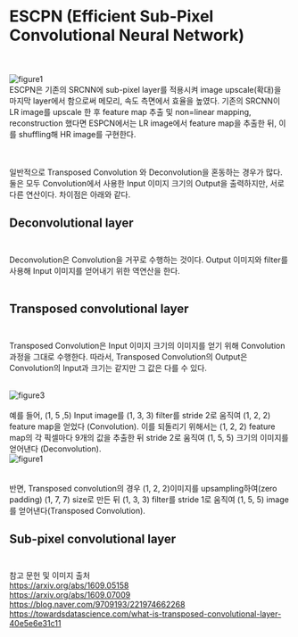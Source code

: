 # ESCPN (Efficient Sub-Pixel Convolutional Neural Network) <br><br>

![figure1](https://user-images.githubusercontent.com/57740560/93749143-5c952a80-fc34-11ea-8062-63b468b769a4.png) <br>
ESCPN은 기존의 SRCNN에 sub-pixel layer를 적용시켜 image upscale(확대)을 마지막 layer에서 함으로써 메모리, 속도 측면에서 효율을 높였다. 기존의 SRCNN이 LR image를 upscale 한 후 feature map 추출 및 non=linear mapping, reconstruction 했다면 ESPCN에서는 LR image에서 feature map을 추출한 뒤, 이를 shuffling해 HR image를 구현한다. <br><br><br>


일반적으로 Transposed Convolution 와 Deconvolution을 혼동하는 경우가 많다. 둘은 모두 Convolution에서 사용한 Input 이미지 크기의 Output을 출력하지만, 서로 다른 연산이다. 차이점은 아래와 같다. <br>
## Deconvolutional layer <br><br>
Deconvolution은 Convolution을 거꾸로 수행하는 것이다. Output 이미지와 filter를 사용해 Input 이미지를 얻어내기 위한 역연산을 한다. <br><br>

## Transposed convolutional layer <br><br>
Transposed Convolution은 Input 이미지 크기의 이미지를 얻기 위해 Convolution 과정을 그대로 수행한다. 따라서, Transposed Convolution의 Output은 Convolution의 Input과 크기는 같지만 그 값은 다를 수 있다. <br><br>

![figure3](https://user-images.githubusercontent.com/57740560/95059132-75710600-0733-11eb-9f0f-10bf396d2f1d.png) <br><br>
예를 들어, (1, 5 ,5) Input image를 (1, 3, 3) filter를 stride 2로 움직여 (1, 2, 2) feature map을 얻었다 (Convolution). 이를 되돌리기 위해서는 (1, 2, 2) feature map의 각 픽셀마다 9개의 값을 추출한 뒤  stride 2로 움직여 (1, 5, 5) 크기의 이미지를 얻어낸다 (Deconvolution). <br>
![figure1](https://user-images.githubusercontent.com/57740560/95058303-4c03aa80-0732-11eb-867d-cc22b10d0086.gif) <br>
 <br><br>
반면, Transposed convolution의 경우 (1, 2, 2)이미지를 upsampling하여(zero padding) (1, 7, 7) size로 만든 뒤 (1, 3, 3) filter를 stride 1로 움직여 (1, 5, 5) image를 얻어낸다(Transposed Convolution). <br>








## Sub-pixel convolutional layer <br><br>






참고 문헌 및 이미지 출처 <br>
https://arxiv.org/abs/1609.05158 <br>
https://arxiv.org/abs/1609.07009 <br>
https://blog.naver.com/9709193/221974662268 <br>
https://towardsdatascience.com/what-is-transposed-convolutional-layer-40e5e6e31c11


